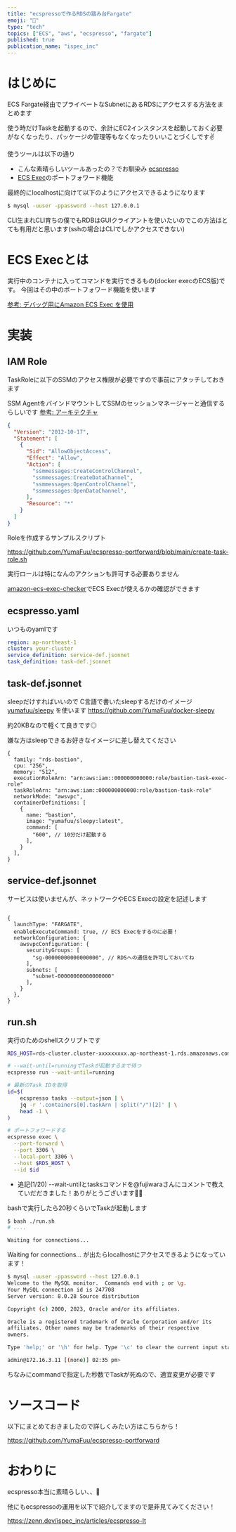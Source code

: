 ```yaml
---
title: "ecspressoで作るRDSの踏み台Fargate"
emoji: "💨"
type: "tech"
topics: ["ECS", "aws", "ecspresso", "fargate"]
published: true
publication_name: "ispec_inc"
---
```


# はじめに

ECS Fargate経由でプライベートなSubnetにあるRDSにアクセスする方法をまとめます

使う時だけTaskを起動するので、余計にEC2インスタンスを起動しておく必要がなくなったり、パッケージの管理等もなくなったりいいことづくしです✌️

使うツールは以下の通り
- こんな素晴らしいツールあったの？でお馴染み [ecspresso](https://github.com/kayac/ecspresso)
- [ECS Exec](https://docs.aws.amazon.com/ja_jp/AmazonECS/latest/userguide/ecs-exec.html)のポートフォワード機能

最終的にlocalhostに向けて以下のようにアクセスできるようになります

```bash
$ mysql -uuser -ppassword --host 127.0.0.1
```

CLI生まれCLI育ちの僕でもRDBはGUIクライアントを使いたいのでこの方法はとても有用だと思います(sshの場合はCLIでしかアクセスできない)


# ECS Execとは

実行中のコンテナに入ってコマンドを実行できるもの(docker execのECS版)です。
今回はその中のポートフォワード機能を使います

[参考: デバッグ用にAmazon ECS Exec を使用](https://docs.aws.amazon.com/ja_jp/AmazonECS/latest/userguide/ecs-exec.html)

# 実装

## IAM Role

TaskRoleに以下のSSMのアクセス権限が必要ですので事前にアタッチしておきます

SSM AgentをバインドマウントしてSSMのセッションマネージャーと通信するらしいです
[参考: アーキテクチャ](https://docs.aws.amazon.com/ja_jp/AmazonECS/latest/userguide/ecs-exec.html#ecs-exec-architecture)


```json:policy.json
{
  "Version": "2012-10-17",
  "Statement": [
    {
      "Sid": "AllowObjectAccess",
      "Effect": "Allow",
      "Action": [
        "ssmmessages:CreateControlChannel",
        "ssmmessages:CreateDataChannel",
        "ssmmessages:OpenControlChannel",
        "ssmmessages:OpenDataChannel",
      ],
      "Resource": "*"
    }
  ]
}

```

Roleを作成するサンプルスクリプト

https://github.com/YumaFuu/ecspresso-portforward/blob/main/create-task-role.sh

実行ロールは特になんのアクションも許可する必要ありません

[amazon-ecs-exec-checker](https://github.com/aws-containers/amazon-ecs-exec-checker)でECS Execが使えるかの確認ができます


## ecspresso.yaml

いつものyamlです

```yaml:ecspresso.yaml
region: ap-northeast-1
cluster: your-cluster
service_definition: service-def.jsonnet
task_definition: task-def.jsonnet
```

## task-def.jsonnet

sleepだけすればいいので C言語で書いたsleepするだけのイメージ [yumafuu/sleepy](https://github.com/YumaFuu/docker-sleepy) を使います
https://github.com/YumaFuu/docker-sleepy

約20KBなので軽くて良きです◎

嫌な方はsleepできるお好きなイメージに差し替えてください

```json:task-def.jsonnet
{
  family: "rds-bastion",
  cpu: "256",
  memory: "512",
  executionRoleArn: "arn:aws:iam::000000000000:role/bastion-task-exec-role"
  taskRoleArn: "arn:aws:iam::000000000000:role/bastion-task-role"
  networkMode: "awsvpc",
  containerDefinitions: [
    {
      name: "bastion",
      image: "yumafuu/sleepy:latest",
      command: [
        "600", // 10分だけ起動する
      ],
    }
  ],
}

```

## service-def.jsonnet

サービスは使いませんが、ネットワークやECS Execの設定を記述します

```json:service-def.jsonnet

{
  launchType: "FARGATE",
  enableExecuteCommand: true, // ECS Execをするのに必要！
  networkConfiguration: {
    awsvpcConfiguration: {
      securityGroups: [
        "sg-00000000000000000", // RDSへの通信を許可しておいてね
      ],
      subnets: [
        "subnet-00000000000000000"
      ],
    }
  },
}

```

## run.sh

実行のためのshellスクリプトです

```bash:run.sh
RDS_HOST=rds-cluster.cluster-xxxxxxxxx.ap-northeast-1.rds.amazonaws.com

# --wait-until=runningでTaskが起動するまで待つ
ecspresso run --wait-until=running

# 最新のTask IDを取得
id=$(
    ecspresso tasks --output=json | \
    jq -r '.containers[0].taskArn | split("/")[2]' | \
    head -1 \
)

# ポートフォワードする
ecspresso exec \
  --port-forward \
  --port 3306 \
  --local-port 3306 \
  --host $RDS_HOST \
  --id $id
```

* 追記(1/20)
--wait-untilとtasksコマンドを@fujiwaraさんにコメントで教えていだだきました！ありがとうございます🙇‍♂️


bashで実行したら20秒くらいでTaskが起動します

```bash
$ bash ./run.sh
# ....

Waiting for connections...
```
Waiting for connections... が出たらlocalhostにアクセスできるようになっています！

```bash
$ mysql -uuser -ppassword --host 127.0.0.1
Welcome to the MySQL monitor.  Commands end with ; or \g.
Your MySQL connection id is 247708
Server version: 8.0.28 Source distribution

Copyright (c) 2000, 2023, Oracle and/or its affiliates.

Oracle is a registered trademark of Oracle Corporation and/or its
affiliates. Other names may be trademarks of their respective
owners.

Type 'help;' or '\h' for help. Type '\c' to clear the current input statement.

admin@172.16.3.11 [(none)] 02:35 pm>
```

ちなみにcommandで指定した秒数でTaskが死ぬので、適宜変更が必要です

# ソースコード

以下にまとめておきましたので詳しくみたい方はこちらから！

https://github.com/YumaFuu/ecspresso-portforward

# おわりに

ecspresso本当に素晴らしい、、🤙

他にもecspressoの運用を以下で紹介してますので是非見てみてください！

https://zenn.dev/ispec_inc/articles/ecspresso-lt

